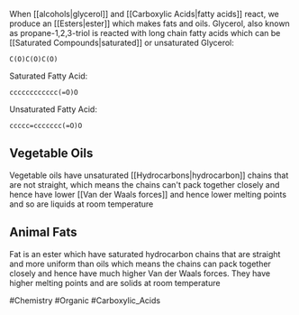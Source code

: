 When [[alcohols|glycerol]] and [[Carboxylic Acids|fatty acids]] react, we produce an [[Esters|ester]] which makes fats and oils. Glycerol, also known as propane-1,2,3-triol is reacted with long chain fatty acids which can be [[Saturated Compounds|saturated]] or unsaturated
Glycerol:
```smiles
C(O)C(O)C(O)
```
Saturated Fatty Acid:
```smiles
cccccccccccc(=O)O
```
Unsaturated Fatty Acid:

```smiles
ccccc=ccccccc(=O)O
```
## Vegetable Oils
Vegetable oils have unsaturated [[Hydrocarbons|hydrocarbon]] chains that are not straight, which means the chains can't pack together closely and hence have lower [[Van der Waals forces]] and hence lower melting points and so are liquids at room temperature 
## Animal Fats
Fat is an ester which have saturated hydrocarbon chains that are straight and more uniform than oils which means the chains can pack together closely and hence have much higher Van der Waals forces. They have higher melting points and are solids at room temperature

#Chemistry #Organic #Carboxylic_Acids 